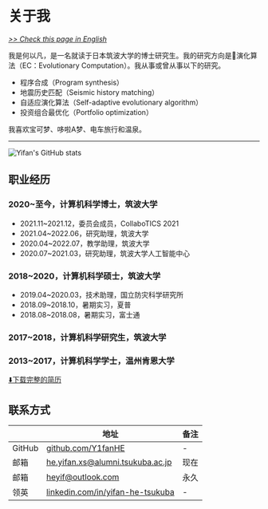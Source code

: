 # 关于我

[*>> Check this page in English*](/aboutme/)

我是何以凡，是一名就读于日本筑波大学的博士研究生。我的研究方向是🧬演化算法（EC：Evolutionary Computation）。我从事或曾从事以下的研究。

- 程序合成（Program synthesis）
- 地震历史匹配（Seismic history matching）
- 自适应演化算法（Self-adaptive evolutionary algorithm）
- 投资组合最优化（Portfolio optimization）

我喜欢宝可梦、哆啦A梦、电车旅行和温泉。

---

![Yifan's GitHub stats](https://github-readme-stats.vercel.app/api?username=Y1fanHE&show_icons=true&theme=transparent)

## 职业经历

### 2020~至今，计算机科学博士，筑波大学

- 2021.11~2021.12，委员会成员，CollaboTICS 2021
- 2021.04~2022.06，研究助理，筑波大学
- 2020.04~2022.07，教学助理，筑波大学
- 2020.07~2021.03，研究助理，筑波大学人工智能中心

### 2018~2020，计算机科学硕士，筑波大学

- 2019.04~2020.03，技术助理，国立防灾科学研究所
- 2018.09~2018.10，暑期实习，夏普
- 2018.08~2018.08，暑期实习，富士通

### 2017~2018，计算机科学研究生，筑波大学

### 2013~2017，计算机科学学士，温州肯恩大学

[⬇️下载完整的简历](yifan.2022.09.cn.pdf)

## 联系方式

| | 地址 | 备注 |
| - | - | - |
| GitHub | [github.com/Y1fanHE](https://github.com/Y1fanHE) | - |
| 邮箱 | [he.yifan.xs@alumni.tsukuba.ac.jp](mailto:he.yifan.xs@alumni.tsukuba.ac.jp) | 现在 |
| 邮箱 | [heyif@outlook.com](mailto:heyif@outlook.com) | 永久 |
| 领英 | [linkedin.com/in/yifan-he-tsukuba](https://linkedin.com/in/yifan-he-tsukuba) | - |
